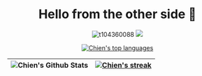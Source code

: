 <h1 align="center">Hello from the other side 👋</h1>

<p align="center">
    <img src="https://komarev.com/ghpvc/?username=t104360088&label=Visitors&color=0e75b6&style=flat" alt="t104360088" /> <a href="https://www.github.com/a1573595" target="blank">
    <img src="https://img.shields.io/github/followers/a1573595?label=Followers"></a>
</p>

<p align="center">
    <a href="https://github.com/a1573595">
        <img alt="Chien's top languages" src="https://github-readme-stats.vercel.app/api/top-langs/?username=a1573595&layout=compact&theme=dark"/>
    </a>
</p>

![Chien's Github Stats](https://github-readme-stats.vercel.app/api?username=a1573595&include_all_commits=true&count_private=true&show_icons=true&theme=dark)|<a href="https://github.com/a1573595"><img alt="Chien's streak" src="https://github-readme-streak-stats.herokuapp.com/?user=a1573595&theme=dark"/></a>
|-|-|
